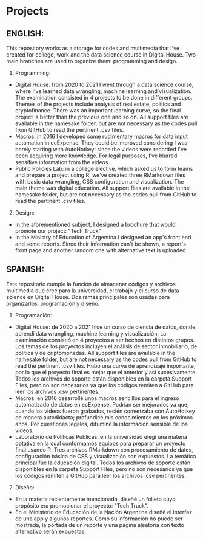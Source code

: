 # Projects

## ENGLISH:

This repository works as a storage for codes and multimedia that I've created for college, work and the data science course in Digital House. Two main branches are used to organize them: programming and design.

1) Programming:
- Digital House: from 2020 to 2021 I went through a data science course, where I've learned data wrangling, machine learning and visualization. The examination consisted in 4 projects to be done in different groups. Themes of the projects include analysis of real estate, politics and cryptofinance. There was an important learning curve, so the final project is better than the previous one and so on. All support files are available in the namesake folder, but are not necessary as the codes pull from GitHub to read the pertinent .csv files.
- Macros: in 2016 I developed some rudimentary macros for data input automation in ecExpense. They could be improved considering I was barely starting with AutoHotkey: since the videos were recorded I've been acquiring more knowledge. For legal purposes, I've blurred sensitive information from the videos.
- Public Policies Lab: in a college elective, which asked us to form teams and prepare a project using R, we've created three RMarkdown files with basic data wrangling, CSS configuration and visualization. The main theme was digital education. All support files are available in the namesake folder, but are not necessary as the codes pull from GitHub to read the pertinent .csv files.

2) Design:
- In the aforementioned subject, I designed a brochure that would promote our project: "Tech Truck"
- In the Ministry of Education of Argentina I designed an app's front end and some reports. Since their information can't be shown, a report's front page and another random one with alternative text is uploaded.

## SPANISH:

Este repositorio cumple la función de almacenar códigos y archivos multimedia que creé para la universidad, el trabajo y el curso de data science en Digital House. Dos ramas principales son usadas para organizarlos: programación y diseño.

1) Programación:
- Digital House: de 2020 a 2021 hice un curso de ciencia de datos, donde aprendí data wrangling, machine learning y visualización. La examinación consistió en 4 proyectos a ser hechos en distintos grupos. Los temas de los proyectos incluyen el análisis de sector inmobiliario, de política y de criptomonedas. All support files are available in the namesake folder, but are not necessary as the codes pull from GitHub to read the pertinent .csv files. Hubo una curva de aprendizaje importante, por lo que el proyecto final es mejor que el anterior y así sucesivamente. Todos los archivos de soporte están disponibles en la carpeta Support Files, pero no son necesarios ya que los códigos remiten a GitHub para leer los archivos .csv pertinentes.
- Macros: en 2016 desarrollé unos macros sencillos para el ingreso automatizado de datos en ecExpense. Podrían ser mejorados ya que, cuando los videos fueron grabados, recién comenzaba con AutoHotkey de manera autodidacta; profundicé mis conocimientos en los próximos años. Por cuestiones legales, difuminé la información sensible de los videos.
- Laboratorio de Políticas Públicas: en la universidad elegí una materia optativa en la cual conformamos equipos para preparar un proyecto final usando R. Tres archivos RMarkdown con procesamiento de datos, configuración básica de CSS y visualización son expuestos. La temática principal fue la educación digital. Todos los archivos de soporte están disponibles en la carpeta Support Files, pero no son necesarios ya que los códigos remiten a GitHub para leer los archivos .csv pertinentes.

2) Diseño:
- En la materia recientemente mencionada, diseñé un folleto cuyo propósito era promocionar el proyecto: "Tech Truck".
- En el Ministerio de Educación de la Nación Argentina diseñé el interfaz de una app y algunos reportes. Como su información no puede ser mostrada, la portada de un reporte y una página aleatoria con texto alternativo serán expuestas.
